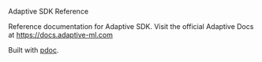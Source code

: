 Adaptive SDK Reference

Reference documentation for Adaptive SDK.
Visit the official Adaptive Docs at https://docs.adaptive-ml.com

Built with [pdoc](https://pdoc.dev/).

